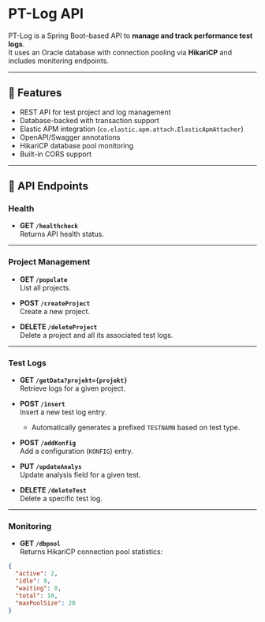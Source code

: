 # PT-Log API

PT-Log is a Spring Boot–based API to **manage and track performance test logs**.  
It uses an Oracle database with connection pooling via **HikariCP** and includes monitoring endpoints.  

---

## 🚀 Features
- REST API for test project and log management
- Database-backed with transaction support
- Elastic APM integration (`co.elastic.apm.attach.ElasticApmAttacher`)
- OpenAPI/Swagger annotations
- HikariCP database pool monitoring
- Built-in CORS support

---

## 📖 API Endpoints

### Health
- **GET `/healthcheck`**  
  Returns API health status.

---

### Project Management
- **GET `/populate`**  
  List all projects.  

- **POST `/createProject`**  
  Create a new project.  

- **DELETE `/deleteProject`**  
  Delete a project and all its associated test logs.  

---

### Test Logs
- **GET `/getData?projekt={projekt}`**  
  Retrieve logs for a given project.  

- **POST `/insert`**  
  Insert a new test log entry.  
  - Automatically generates a prefixed `TESTNAMN` based on test type.  

- **POST `/addKonfig`**  
  Add a configuration (`KONFIG`) entry.  

- **PUT `/updateAnalys`**  
  Update analysis field for a given test.  

- **DELETE `/deleteTest`**  
  Delete a specific test log.  

---

### Monitoring
- **GET `/dbpool`**  
  Returns HikariCP connection pool statistics:  

```json
{
  "active": 2,
  "idle": 8,
  "waiting": 0,
  "total": 10,
  "maxPoolSize": 20
}
